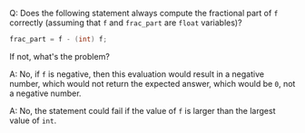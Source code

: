 Q: Does the following statement always compute the fractional part of `f`
correctly (assuming that `f` and `frac_part` are `float` variables)?

```c
frac_part = f - (int) f;
```

If not, what's the problem?

A: No, if `f` is negative, then this evaluation would result in a negative
number, which would not return the expected answer, which would be `0`, not a
negative number.

A: No, the statement could fail if the value of `f` is larger than the largest
value of `int`.
